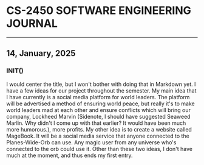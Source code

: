 # CS-2450 SOFTWARE ENGINEERING JOURNAL
---
## 14, January, 2025
### INIT()
I would center the title, but I won't bother with doing that in Markdown yet. I have a few ideas for our project throughout the semester. My main idea that I have currently is a social media platform for world leaders. The platform will be advertised a method of ensuring world peace, but really it's to make world leaders mad at each other and ensure conflicts which will bring our company, Lockheed Marvin (Sidenote, I should have suggested Seaweed Marlin. Why didn't I come up with that earlier? It would have been much more humorous.), more profits. My other idea is to create a website called MageBook. It will be a social media service that anyone connected to the Planes-Wide-Orb can use. Any magic user from any universe who's connected to the orb could use it. Other than these two ideas, I don't have much at the moment, and thus ends my first entry.
